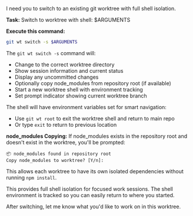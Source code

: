 I need you to switch to an existing git worktree with full shell isolation.

**Task:** Switch to worktree with shell: $ARGUMENTS

**Execute this command:**
```bash
git wt switch -s $ARGUMENTS
```

The `git wt switch -s` command will:
- Change to the correct worktree directory
- Show session information and current status
- Display any uncommitted changes
- Optionally copy node_modules from repository root (if available)
- Start a new worktree shell with environment tracking
- Set prompt indicator showing current worktree branch

The shell will have environment variables set for smart navigation:
- Use `git wt root` to exit the worktree shell and return to main repo
- Or type `exit` to return to previous location

**node_modules Copying:**
If node_modules exists in the repository root and doesn't exist in the worktree, you'll be prompted:
```
📦 node_modules found in repository root
Copy node_modules to worktree? [Y/n]:
```
This allows each worktree to have its own isolated dependencies without running `npm install`.

This provides full shell isolation for focused work sessions. The shell environment is tracked so you can easily return to where you started.

After switching, let me know what you'd like to work on in this worktree.